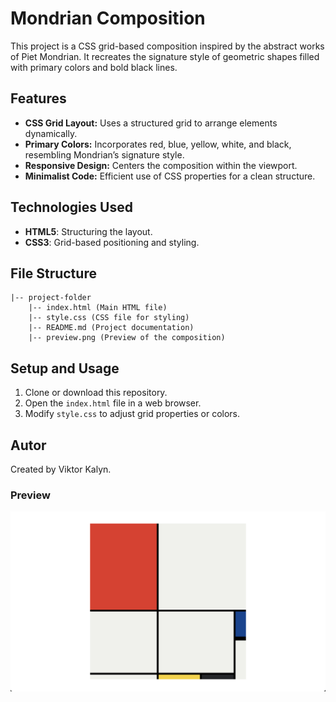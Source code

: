 # Mondrian Composition

This project is a CSS grid-based composition inspired by the abstract works of Piet Mondrian. It recreates the signature style of geometric shapes filled with primary colors and bold black lines.

## Features
- **CSS Grid Layout:** Uses a structured grid to arrange elements dynamically.
- **Primary Colors:** Incorporates red, blue, yellow, white, and black, resembling Mondrian’s signature style.
- **Responsive Design:** Centers the composition within the viewport.
- **Minimalist Code:** Efficient use of CSS properties for a clean structure.

## Technologies Used
- **HTML5**: Structuring the layout.
- **CSS3**: Grid-based positioning and styling.

## File Structure
```
|-- project-folder
    |-- index.html (Main HTML file)
    |-- style.css (CSS file for styling)
    |-- README.md (Project documentation)
    |-- preview.png (Preview of the composition)
```

## Setup and Usage
1. Clone or download this repository.
2. Open the `index.html` file in a web browser.
3. Modify `style.css` to adjust grid properties or colors.

## Autor
Created by Viktor Kalyn.

### Preview
![Mondrian Composition](preview.png)

